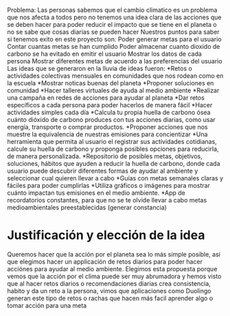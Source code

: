 Problema:
Las personas sabemos que el cambio climatico es un problema que nos afecta a todos pero no tenemos una idea clara de las acciones que se deben hacer para poder reducir el impacto que se tiene en el planeta o no se sabe que cosas diarias se pueden hacer
Nuestros puntos para saber si tenemos exito en este proyecto son:
Poder generar metas para el usuario 
Contar cuantas metas se han cumplido 
Poder almacenar cuanto dioxido de carbono se ha evitado en emitir el usuario 
Mostrar los datos de cada persona 
Mostrar diferentes metas de acuerdo a las preferencias del usuario 
Las ideas que se generaron en la lluvia de ideas fueron:
*Retos o actividades colectivas mensuales en comunidades que nos rodean como en la escuela
*Mostrar noticas buenas del planeta 
*Proponer soluciones en comunidad
*Hacer talleres virtuales de ayuda al medio ambiente 
*Realizar una campaña en redes de acciones para ayudar al planeta
*Dar retos específicos a cada persona para poder hacerlos de manera fácil
*Hacer actividades simples cada día 
*Calcula tu propia huella de carbono ósea cuánto dióxido de carbono produces con tus acciones diarias, como usar energía, transporte o comprar productos.
*Proponer acciones que nos muestre la equivalencia de nuestras emisiones para concientizar 
*Una herramienta que permita al usuario el registrar sus actividades cotidianas, calcule su huella de carbono y  proponga posibles opciones para reducirla, de manera personalizada.
*Repositorio de posibles metas, objetivos, soluciones, hábitos que ayuden a reducir la huella de carbono, donde cada usuario puede descubrir diferentes formas de ayudar al ambiente y seleccionar cual quieren llevar a cabo
*Guías  con metas semanales claras y fáciles para poder cumplirlas
*Utiliza gráficos o imágenes para mostrar cuánto impactan tus emisiones en el medio ambiente.
*App de recordatorios constantes, para que no se te olvide llevar a cabo metas medioambientales  preestablecidas (generar constancia)

# Justificación y elección de la idea 
Queremos hacer que la acción por el planeta sea lo más simple posible, así que elegimos hacer un applicación de retos diarios para poder hacer acciónes para ayudar al medio ambiente. Elegimos esta propuesta porque vemos que la acción por el clima puede ser muy abrumadora y hemos visto que al hacer retos diarios o recomendaciones diarias crea consistencia, habito y da un reto a la persona, vimos que aplicaciones como Duolingo generan este tipo de retos o rachas que hacen más facil aprender algo o tomar acción para una meta 
